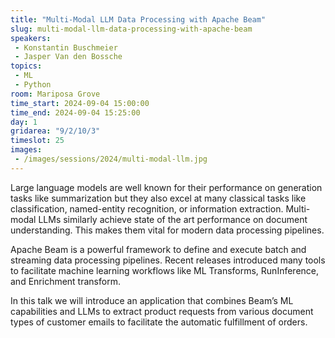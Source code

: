 ```yaml
---
title: "Multi-Modal LLM Data Processing with Apache Beam"
slug: multi-modal-llm-data-processing-with-apache-beam
speakers:
 - Konstantin Buschmeier
 - Jasper Van den Bossche
topics:
 - ML
 - Python
room: Mariposa Grove
time_start: 2024-09-04 15:00:00
time_end: 2024-09-04 15:25:00
day: 1
gridarea: "9/2/10/3"
timeslot: 25
images:
 - /images/sessions/2024/multi-modal-llm.jpg 
---
```


Large language models are well known for their performance on generation tasks like summarization but they also excel at many classical tasks like classification, named-entity recognition, or information extraction. Multi-modal LLMs similarly achieve state of the art performance on document understanding. This makes them vital for modern data processing pipelines.

Apache Beam is a powerful framework to define and execute batch and streaming data processing pipelines. Recent releases introduced many tools to facilitate machine learning workflows like ML Transforms, RunInference, and Enrichment transform.

In this talk we will introduce an application that combines Beam’s ML capabilities and LLMs to extract product requests from various document types of customer emails to facilitate the automatic fulfillment of orders.